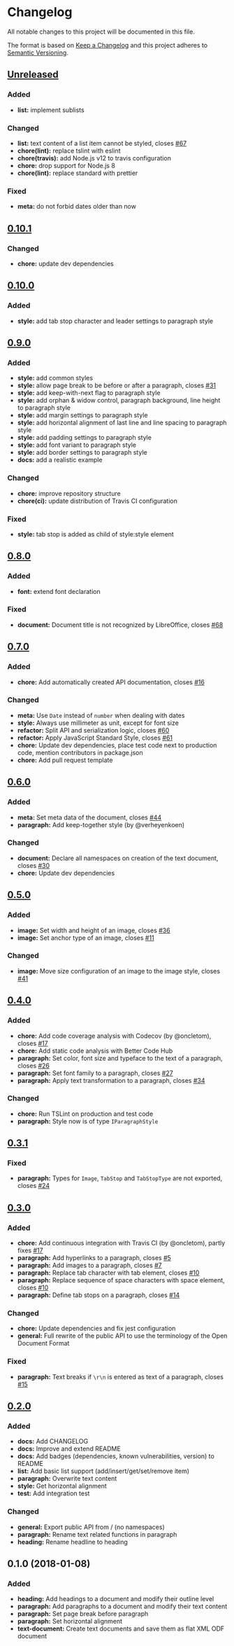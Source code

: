 # Changelog

All notable changes to this project will be documented in this file.

The format is based on [Keep a Changelog](http://keepachangelog.com/en/1.0.0/)
and this project adheres to [Semantic Versioning](http://semver.org/spec/v2.0.0.html).

## [Unreleased](2020-??-??)

### Added

- **list:** implement sublists

### Changed

- **list:** text content of a list item cannot be styled, closes [#67](https://github.com/connium/simple-odf/issues/67)
- **chore(lint):** replace tslint with eslint
- **chore(travis):** add Node.js v12 to travis configuration
- **chore:** drop support for Node.js 8
- **chore(lint):** replace standard with prettier

### Fixed

- **meta:** do not forbid dates older than now

## [0.10.1](2019-07-11)

### Changed

- **chore:** update dev dependencies

## [0.10.0](2019-06-05)

### Added

- **style:** add tab stop character and leader settings to paragraph style

## [0.9.0](2019-05-30)

### Added

- **style:** add common styles
- **style:** allow page break to be before or after a paragraph, closes [#31](https://github.com/connium/simple-odf/issues/31)
- **style:** add keep-with-next flag to paragraph style
- **style:** add orphan & widow control, paragraph background, line height to paragraph style
- **style:** add margin settings to paragraph style
- **style:** add horizontal alignment of last line and line spacing to paragraph style
- **style:** add padding settings to paragraph style
- **style:** add font variant to paragraph style
- **style:** add border settings to paragraph style
- **docs:** add a realistic example

### Changed

- **chore:** improve repository structure
- **chore(ci):** update distribution of Travis CI configuration

### Fixed

- **style:** tab stop is added as child of style:style element

## [0.8.0](2019-02-26)

### Added

- **font:** extend font declaration

### Fixed

- **document:** Document title is not recognized by LibreOffice, closes [#68](https://github.com/connium/simple-odf/issues/68)

## [0.7.0](2019-02-19)

### Added

- **chore:** Add automatically created API documentation, closes [#16](https://github.com/connium/simple-odf/issues/16)

### Changed

- **meta:** Use `Date` instead of `number` when dealing with dates
- **style:** Always use millimeter as unit, except for font size
- **refactor:** Split API and serialization logic, closes [#60](https://github.com/connium/simple-odf/issues/60)
- **refactor:** Apply JavaScript Standard Style, closes [#61](https://github.com/connium/simple-odf/issues/61)
- **chore:** Update dev dependencies, place test code next to production code, mention contributors in package.json
- **chore:** Add pull request template

## [0.6.0](2018-10-12)

### Added

- **meta:** Set meta data of the document, closes [#44](https://github.com/connium/simple-odf/issues/44)
- **paragraph:** Add keep-together style (by @verheyenkoen)

### Changed

- **document:** Declare all namespaces on creation of the text document, closes [#30](https://github.com/connium/simple-odf/issues/30)
- **chore:** Update dev dependencies

## [0.5.0](2018-06-01)

### Added

- **image:** Set width and height of an image, closes [#36](https://github.com/connium/simple-odf/issues/36)
- **image:** Set anchor type of an image, closes [#11](https://github.com/connium/simple-odf/issues/11)

### Changed

- **image:** Move size configuration of an image to the image style, closes [#41](https://github.com/connium/simple-odf/issues/41)

## [0.4.0](2018-05-19)

### Added

- **chore:** Add code coverage analysis with Codecov (by @oncletom), closes [#17](https://github.com/connium/simple-odf/issues/17)
- **chore:** Add static code analysis with Better Code Hub
- **paragraph:** Set color, font size and typeface to the text of a paragraph, closes [#26](https://github.com/connium/simple-odf/issues/26)
- **paragraph:** Set font family to a paragraph, closes [#27](https://github.com/connium/simple-odf/issues/27)
- **paragraph:** Apply text transformation to a paragraph, closes [#34](https://github.com/connium/simple-odf/issues/34)

### Changed

- **chore:** Run TSLint on production and test code
- **paragraph:** Style now is of type `IParagraphStyle`

## [0.3.1](2018-05-10)

### Fixed

- **paragraph:** Types for `Image`, `TabStop` and `TabStopType` are not exported, closes [#24](https://github.com/connium/simple-odf/issues/24)

## [0.3.0](2018-05-10)

### Added

- **chore:** Add continuous integration with Travis CI (by @oncletom), partly fixes [#17](https://github.com/connium/simple-odf/issues/17)
- **paragraph:** Add hyperlinks to a paragraph, closes [#5](https://github.com/connium/simple-odf/issues/5)
- **paragraph:** Add images to a paragraph, closes [#7](https://github.com/connium/simple-odf/issues/7)
- **paragraph:** Replace tab character with tab element, closes [#10](https://github.com/connium/simple-odf/issues/10)
- **paragraph:** Replace sequence of space characters with space element, closes [#10](https://github.com/connium/simple-odf/issues/10)
- **paragraph:** Define tab stops on a paragraph, closes [#14](https://github.com/connium/simple-odf/issues/14)

### Changed

- **chore:** Update dependencies and fix jest configuration
- **general:** Full rewrite of the public API to use the terminology of the Open Document Format

### Fixed

- **paragraph:** Text breaks if `\r\n` is entered as text of a paragraph, closes [#15](https://github.com/connium/simple-odf/issues/15)

## [0.2.0](2018-01-12)

### Added

- **docs:** Add CHANGELOG
- **docs:** Improve and extend README
- **docs:** Add badges (dependencies, known vulnerabilities, version) to README
- **list:** Add basic list support (add/insert/get/set/remove item)
- **paragraph:** Overwrite text content
- **style:** Get horizontal alignment
- **test:** Add integration test

### Changed

- **general:** Export public API from / (no namespaces)
- **paragraph:** Rename text related functions in paragraph
- **heading:** Rename headline to heading

## 0.1.0 (2018-01-08)

### Added

- **heading:** Add headings to a document and modify their outline level
- **paragraph:** Add paragraphs to a document and modify their text content
- **paragraph:** Set page break before paragraph
- **paragraph:** Set horizontal alignment
- **text-document:** Create text documents and save them as flat XML ODF document

[unreleased]: https://github.com/connium/simple-odf/compare/v0.10.1...HEAD
[0.10.1]: https://github.com/connium/simple-odf/compare/v0.10.0...v0.10.1
[0.10.0]: https://github.com/connium/simple-odf/compare/v0.9.0...v0.10.0
[0.9.0]: https://github.com/connium/simple-odf/compare/v0.8.0...v0.9.0
[0.8.0]: https://github.com/connium/simple-odf/compare/v0.7.0...v0.8.0
[0.7.0]: https://github.com/connium/simple-odf/compare/v0.6.0...v0.7.0
[0.6.0]: https://github.com/connium/simple-odf/compare/v0.5.0...v0.6.0
[0.5.0]: https://github.com/connium/simple-odf/compare/v0.4.0...v0.5.0
[0.4.0]: https://github.com/connium/simple-odf/compare/v0.3.1...v0.4.0
[0.3.1]: https://github.com/connium/simple-odf/compare/v0.3.0...v0.3.1
[0.3.0]: https://github.com/connium/simple-odf/compare/v0.2.0...v0.3.0
[0.2.0]: https://github.com/connium/simple-odf/compare/v0.1.0...v0.2.0
